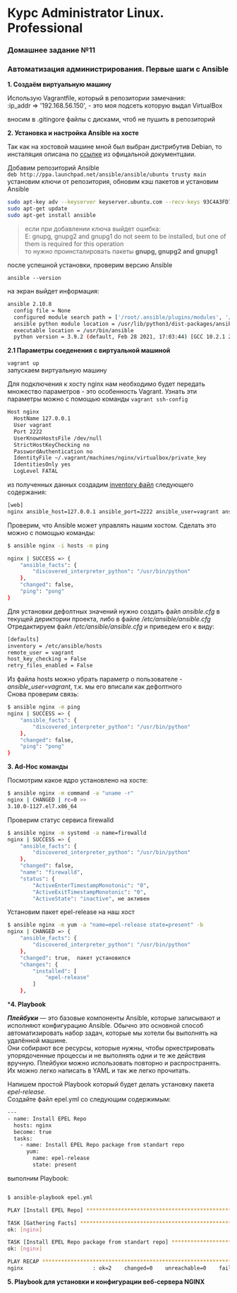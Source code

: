 # Курс Administrator Linux. Professional

### Домашнее задание №11

### Автоматизация администрирования. Первые шаги с Ansible

**1. Создаём виртуальную машину**  
  
Использую Vagrantfile, который в репозитории
замечания:  
:ip_addr => '192.168.56.150', - это моя подсеть которую выдал VirtualBox  

вносим в .gitingore файлы с дисками, чтоб не пушить в репозиторий

**2. Установка и настройка Ansible на хосте**  

Так как на хостовой машине мной был выбран дистрибутив Debian, то инсталяция описана по [ссылке](https://docs.ansible.com/ansible/2.7/installation_guide/intro_installation.html#latest-releases-via-apt-debian) из офицальной документцаии.  

Добавим репозиторий Ansible  
```deb http://ppa.launchpad.net/ansible/ansible/ubuntu trusty main```  
установим ключи от репозитория, обновим кэш пакетов и установим Ansible  

```bash
sudo apt-key adv --keyserver keyserver.ubuntu.com --recv-keys 93C4A3FD7BB9C367
sudo apt-get update
sudo apt-get install ansible
```

> если при добавлении ключа выйдет ошибка:  
> E: gnupg, gnupg2 and gnupg1 do not seem to be installed, but one of them is required for this operation  
> то нужно проинсталировать пакеты **gnupg, gnupg2 and gnupg1**

после успешной установки, проверим версию Ansible

```ansible --version```

на экран выйдет информация:  

```bash
ansible 2.10.8
  config file = None
  configured module search path = ['/root/.ansible/plugins/modules', '/usr/share/ansible/plugins/modules']
  ansible python module location = /usr/lib/python3/dist-packages/ansible
  executable location = /usr/bin/ansible
  python version = 3.9.2 (default, Feb 28 2021, 17:03:44) [GCC 10.2.1 20210110]
```

**2.1 Параметры соеденения с виртуальной машиной**

```vagrant up```  
запускаем виртуальную машину  

Для подключения к хосту nginx нам необходимо будет передать множество параметров - это особенность Vagrant. Узнать эти параметры можно с помощью команды
```vagrant ssh-config```

```bash
Host nginx
  HostName 127.0.0.1
  User vagrant
  Port 2222
  UserKnownHostsFile /dev/null
  StrictHostKeyChecking no
  PasswordAuthentication no
  IdentityFile ~/.vagrant/machines/nginx/virtualbox/private_key
  IdentitiesOnly yes
  LogLevel FATAL

```
из полученных данных создадим [inventory файл](hosts) следующего содержания:

```bash
[web]
nginx ansible_host=127.0.0.1 ansible_port=2222 ansible_user=vagrant ansible_private_key_file=.vagrant/machines/nginx/virtualbox/private_key

```
Проверим, что Ansible может управлять нашим хостом. Сделать это можно с помощью команды: 
```bash
$ ansible nginx -i hosts -m ping

nginx | SUCCESS => {
    "ansible_facts": {
        "discovered_interpreter_python": "/usr/bin/python"
    },
    "changed": false,
    "ping": "pong"
}

```
Для установки дефолтных значений нужно создать файл _ansible.cfg_ в текущей дериктории проекта, либо в файле _/etc/ansible/ansible.cfg_
Отредактируем файл _/etc/ansible/ansible.cfg_ и приведем его к виду:  

```bash
[defaults]
inventory = /etc/ansible/hosts
remote_user = vagrant
host_key_checking = False
retry_files_enabled = False
```
Из файла hosts можно убрать параметр о пользователе - *ansible_user=vagrant*, т.к. мы его вписали как дефолтного  
Снова проверим связь:  

```bash
$ ansible nginx -m ping
nginx | SUCCESS => {
    "ansible_facts": {
        "discovered_interpreter_python": "/usr/bin/python"
    },
    "changed": false,
    "ping": "pong"
}
```
**3. Ad-Hoc команды**

Посмотрим какое ядро установлено на хосте:
```bash
$ ansible nginx -m command -a "uname -r"
nginx | CHANGED | rc=0 >>
3.10.0-1127.el7.x86_64
```
Проверим статус сервиса firewalld
```bash
$ ansible nginx -m systemd -a name=firewalld
nginx | SUCCESS => {
    "ansible_facts": {
        "discovered_interpreter_python": "/usr/bin/python"
    },
    "changed": false,
    "name": "firewalld",
    "status": {
        "ActiveEnterTimestampMonotonic": "0",
        "ActiveExitTimestampMonotonic": "0",
        "ActiveState": "inactive", не активен
```
Установим пакет epel-release на наш хост
```bash
$ ansible nginx -m yum -a "name=epel-release state=present" -b
nginx | CHANGED => {
    "ansible_facts": {
        "discovered_interpreter_python": "/usr/bin/python"
    },
    "changed": true,  пакет установился
    "changes": {
        "installed": [
            "epel-release"
        ]
    },
```

***4. Playbook**

**_Плейбуки_** — это базовые компоненты Ansible, которые записывают и исполняют конфигурацию Ansible. Обычно это основной способ автоматизировать набор задач, которые мы хотели бы выполнять на удалённой машине.  
Они собирают все ресурсы, которые нужны, чтобы оркестрировать упорядоченные процессы и не выполнять одни и те же действия вручную. Плейбуки можно использовать повторно и распространять. Их можно легко написать в YAML и так же легко прочитать.  

Напишем простой Playbook который будет делать установку пакета _epel-release._  
Создайте файл epel.yml со следующим содержимым:
```bash
---
- name: Install EPEL Repo
  hosts: nginx
  become: true
  tasks:
    - name: Install EPEL Repo package from standart repo
      yum:
        name: epel-release
        state: present

```

выполним Playbook:  

```bash

$ ansible-playbook epel.yml 

PLAY [Install EPEL Repo] *******************************************************

TASK [Gathering Facts] *********************************************************
ok: [nginx]

TASK [Install EPEL Repo package from standart repo] ****************************
ok: [nginx]

PLAY RECAP *********************************************************************
nginx                      : ok=2    changed=0    unreachable=0    failed=0    skipped=0    rescued=0    ignored=0   

```

**5. Playbook для установки и конфигурации веб-сервера NGINX**

